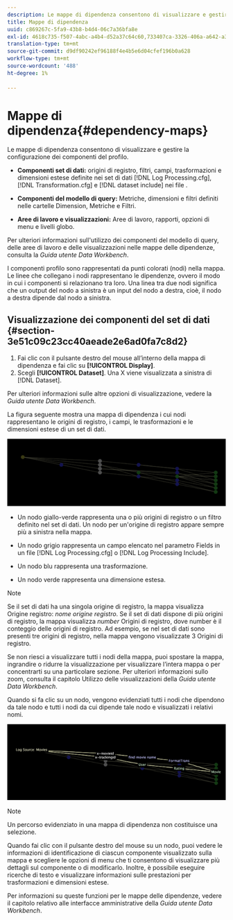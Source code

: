 ```yaml
---
description: Le mappe di dipendenza consentono di visualizzare e gestire la configurazione dei componenti del profilo.
title: Mappe di dipendenza
uuid: c869267c-5fa9-43b8-b4d4-06c7a36bfa8e
exl-id: 4618c735-f507-4abc-a4b4-d52a37c64c60,733407ca-3326-406a-a642-a3ea3d3f6b8b
translation-type: tm+mt
source-git-commit: d9df90242ef96188f4e4b5e6d04cfef196b0a628
workflow-type: tm+mt
source-wordcount: '488'
ht-degree: 1%

---
```


# Mappe di dipendenza{#dependency-maps}

Le mappe di dipendenza consentono di visualizzare e gestire la configurazione dei componenti del profilo.

* **Componenti set di dati:** origini di registro, filtri, campi, trasformazioni e dimensioni estese definite nei set di dati  [!DNL Log Processing.cfg],  [!DNL Transformation.cfg] e  [!DNL dataset include] nei file .

* **Componenti del modello di query:** Metriche, dimensioni e filtri definiti nelle cartelle Dimension, Metriche e Filtri.
* **Aree di lavoro e visualizzazioni:** Aree di lavoro, rapporti, opzioni di menu e livelli globo.

Per ulteriori informazioni sull&#39;utilizzo dei componenti del modello di query, delle aree di lavoro e delle visualizzazioni nelle mappe delle dipendenze, consulta la *Guida utente Data Workbench*.

I componenti profilo sono rappresentati da punti colorati (nodi) nella mappa. Le linee che collegano i nodi rappresentano le dipendenze, ovvero il modo in cui i componenti si relazionano tra loro. Una linea tra due nodi significa che un output del nodo a sinistra è un input del nodo a destra, cioè, il nodo a destra dipende dal nodo a sinistra.

## Visualizzazione dei componenti del set di dati {#section-3e51c09c23cc40aeade2e6ad0fa7c8d2}

1. Fai clic con il pulsante destro del mouse all’interno della mappa di dipendenza e fai clic su **[!UICONTROL Display]**.
1. Scegli **[!UICONTROL Dataset]**. Una X viene visualizzata a sinistra di [!DNL Dataset].

Per ulteriori informazioni sulle altre opzioni di visualizzazione, vedere la *Guida utente Data Workbench*.

La figura seguente mostra una mappa di dipendenza i cui nodi rappresentano le origini di registro, i campi, le trasformazioni e le dimensioni estese di un set di dati.

![](assets/vis_DependencyMap.png)

* Un nodo giallo-verde rappresenta una o più origini di registro o un filtro definito nel set di dati. Un nodo per un&#39;origine di registro appare sempre più a sinistra nella mappa.
* Un nodo grigio rappresenta un campo elencato nel parametro Fields in un file [!DNL Log Processing.cfg] o [!DNL Log Processing Include].

* Un nodo blu rappresenta una trasformazione.
* Un nodo verde rappresenta una dimensione estesa.

>[!NOTE]
>
>Se il set di dati ha una singola origine di registro, la mappa visualizza Origine registro: *nome origine registro*. Se il set di dati dispone di più origini di registro, la mappa visualizza *number* Origini di registro, dove number è il conteggio delle origini di registro. Ad esempio, se nel set di dati sono presenti tre origini di registro, nella mappa vengono visualizzate 3 Origini di registro.

Se non riesci a visualizzare tutti i nodi della mappa, puoi spostare la mappa, ingrandire o ridurre la visualizzazione per visualizzare l’intera mappa o per concentrarti su una particolare sezione. Per ulteriori informazioni sullo zoom, consulta il capitolo Utilizzo delle visualizzazioni della *Guida utente Data Workbench*.

Quando si fa clic su un nodo, vengono evidenziati tutti i nodi che dipendono da tale nodo e tutti i nodi da cui dipende tale nodo e visualizzati i relativi nomi.

![](assets/vis_DependencyMap_HighlightedPath.png)

>[!NOTE]
>
>Un percorso evidenziato in una mappa di dipendenza non costituisce una selezione.

Quando fai clic con il pulsante destro del mouse su un nodo, puoi vedere le informazioni di identificazione di ciascun componente visualizzato sulla mappa e scegliere le opzioni di menu che ti consentono di visualizzare più dettagli sul componente o di modificarlo. Inoltre, è possibile eseguire ricerche di testo e visualizzare informazioni sulle prestazioni per trasformazioni e dimensioni estese.

Per informazioni su queste funzioni per le mappe delle dipendenze, vedere il capitolo relativo alle interfacce amministrative della *Guida utente Data Workbench*.
